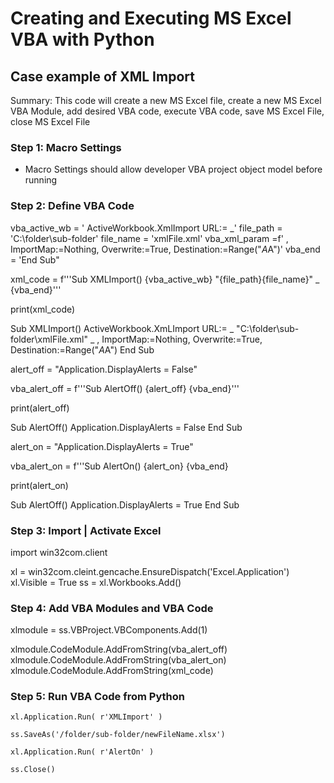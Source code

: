 # Creating and Executing MS Excel VBA with Python
## Case example of XML Import

Summary: This code will create a new MS Excel file, create a new MS Excel VBA Module, add desired VBA code, 
execute VBA code, save MS Excel File, close MS Excel File

### Step 1: Macro Settings
- Macro Settings should allow developer VBA project object model before running

### Step 2: Define VBA Code
vba_active_wb = '    ActiveWorkbook.XmlImport URL:= _'
file_path = 'C:\folder\sub-folder\'
file_name = 'xmlFile.xml'
vba_xml_param =f'        , ImportMap:=Nothing, Overwrite:=True, Destination:=Range("$A$A")'
vba_end = 'End Sub"

xml_code = f'''Sub XMLImport()
{vba_active_wb}
        "{file_path}\{file_name}" _
{vba_end}'''

print(xml_code)



Sub XMLImport()
    ActiveWorkbook.XmLImport URL:= _
        "C:\folder\sub-folder\xmlFile.xml" _
        , ImportMap:=Nothing, Overwrite:=True, Destination:=Range("$A$A")
End Sub


alert_off = "Application.DisplayAlerts = False"

vba_alert_off = f'''Sub AlertOff()
        {alert_off}
{vba_end}'''

print(alert_off)

Sub AlertOff()
        Application.DisplayAlerts = False
End Sub


alert_on = "Application.DisplayAlerts = True"

vba_alert_on = f'''Sub AlertOn()
        {alert_on}
{vba_end}

print(alert_on)

Sub AlertOff()
        Application.DisplayAlerts = True
End Sub


### Step 3: Import | Activate Excel
import win32com.client

xl = win32com.cleint.gencache.EnsureDispatch('Excel.Application')
xl.Visible = True
ss = xl.Workbooks.Add()

### Step 4: Add VBA Modules and VBA Code
xlmodule = ss.VBProject.VBComponents.Add(1)

xlmodule.CodeModule.AddFromString(vba_alert_off)
xlmodule.CodeModule.AddFromString(vba_alert_on)
xlmodule.CodeModule.AddFromString(xml_code)

### Step 5: Run VBA Code from Python
```xl.Application.Run( r'AlertOff' )
xl.Application.Run( r'XMLImport' )

ss.SaveAs('/folder/sub-folder/newFileName.xlsx')

xl.Application.Run( r'AlertOn' )

ss.Close()
```
    
